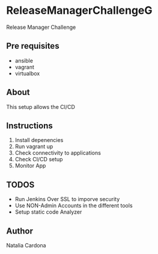 # ReleaseManagerChallengeG
Release Manager Challenge

## Pre requisites

- ansible
- vagrant
- virtualbox

## About

This setup allows the CI/CD

## Instructions

1. Install depenencies
2. Run vagrant up
3. Check connectivity to applications
4. Check CI/CD setup
5. Monitor App 

## TODOS

- Run Jenkins Over SSL to imporve security
- Use NON-Admin Accounts in the different tools
- Setup static code Analyzer

## Author

Natalia Cardona
